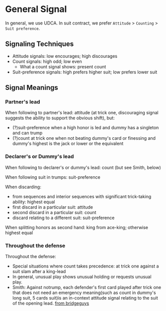 # General Signal
In general, we use UDCA.
In suit contract, we prefer `Attitude` > `Counting` > `Suit preference`.

## Signaling Techniques
- Attitude signals: low encourages; high discourages
- Count signals: high odd; low even
    - What a count signal shows: present count
- Suit-preference signals: high prefers higher suit; low prefers lower suit


## Signal Meanings
### Partner's lead
When following to partner's lead: attitude (at trick one, discouraging signal suggests the ability to support the obvious shift), but:
- (?)suit-preference when a high honor is led and dummy has a singleton and can trump 
- (?)count at trick one when not beating dummy's card or finessing and dummy's highest is the jack or lower or the equivalent

### Declarer's or Dummy's lead
When following to declarer's or dummy's lead: count (but see Smith, below)

When following suit in trumps: suit-preference

When discarding:
- from sequences and interior sequences with significant trick-taking ability: highest equal
- first discard in a particular suit: attitude
- second discard in a particular suit: count
- discard relating to a different suit: suit-preference

When splitting honors as second hand: king from ace-king; otherwise highest equal

### Throughout the defense
Throughout the defense:
- Special situations where count takes precedence: at trick one against a suit slam after a king-lead
- In general, unusual play shows unusual holding or requests unusual play.
- Smith: Against notrump, each defender's first card played after trick one that does not need an emergency meaning(such as count in dummy's long suit, 5 cards suit)is an in-context attitude signal relating to the suit of the opening lead. [from bridgeguys](http://www.bridgeguys.com/Conventions/carding/smith_signals.html)
